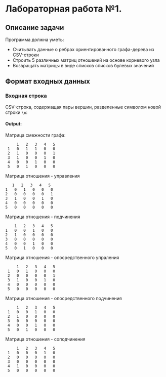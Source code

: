 # Лабораторная работа №1. 

## Описание задачи
Программа должна уметь:
- Считывать данные о ребрах ориентированного графа-дерева из CSV-строки
- Строить 5 различных матриц отношений на основе корневого узла
- Возвращать матрицы в виде списков списков булевых значений

## Формат входных данных

### Входная строка
CSV-строка, содержащая пары вершин, разделенные символом новой строки `\n`:

#### Output:
Матрица смежности графа:
```     
     1   2   3   4   5
 1   0   1   1   0   0
 2   1   0   0   0   1
 3   1   0   0   1   0
 4   0   0   1   0   0
 5   0   1   0   0   0  
 ```


Матрица отношения - управления
  ```    
     1   2   3   4   5
 1   0   1   0   0   0
 2   0   0   0   0   1
 3   1   0   0   1   0
 4   0   0   0   0   0
 5   0   0   0   0   0 
 ``` 

Матрица отношения - подчинения
 ```   
     1   2   3   4   5
 1   0   0   1   0   0
 2   1   0   0   0   0
 3   0   0   0   0   0
 4   0   0   1   0   0
 5   0   1   0   0   0 
 ```

Матрица отношения - опосредственного упраления
```      
     1   2   3   4   5
 1   0   1   0   0   0
 2   0   0   0   0   1
 3   1   0   0   1   0
 4   0   0   0   0   0 
 5   0   0   0   0   0
 ```

Матрица отношения - опосредственного подчинения
```
     1   2   3   4   5
 1   0   0   1   0   0
 2   1   0   0   0   0
 3   0   0   0   0   0
 4   0   0   1   0   0
 5   0   1   0   0   0
 ```

Матрица отношения - соподчинения
```
     1   2   3   4   5
 1   0   0   0   1   0
 2   0   0   0   0   0
 3   0   0   0   0   0
 4   1   0   0   0   0
 5   0   0   0   0   0
 ```